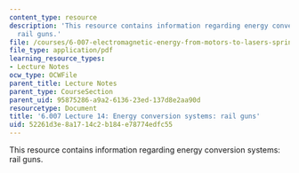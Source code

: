 ```yaml
---
content_type: resource
description: 'This resource contains information regarding energy conversion systems:
  rail guns.'
file: /courses/6-007-electromagnetic-energy-from-motors-to-lasers-spring-2011/52261d3e8a1714c2b184e78774edfc55_MIT6_007S11_lec14.pdf
file_type: application/pdf
learning_resource_types:
- Lecture Notes
ocw_type: OCWFile
parent_title: Lecture Notes
parent_type: CourseSection
parent_uid: 95875286-a9a2-6136-23ed-137d8e2aa90d
resourcetype: Document
title: '6.007 Lecture 14: Energy conversion systems: rail guns'
uid: 52261d3e-8a17-14c2-b184-e78774edfc55
---
```

This resource contains information regarding energy conversion systems: rail guns.

